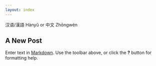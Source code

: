```yaml
---
layout: index
---
```



汉语/漢語 Hànyǔ or 中文 Zhōngwén

## A New Post

Enter text in [Markdown](http://daringfireball.net/projects/markdown/). Use the toolbar above, or click the **?** button for formatting help.
